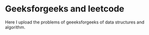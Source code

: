 # Geeksforgeeks and leetcode

Here I upload the problems of geeeksforgeeks of data structures and algorithm.
